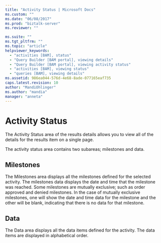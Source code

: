 ```yaml
---
title: "Activity Status | Microsoft Docs"
ms.custom: ""
ms.date: "06/08/2017"
ms.prod: "biztalk-server"
ms.reviewer: ""

ms.suite: ""
ms.tgt_pltfrm: ""
ms.topic: "article"
helpviewer_keywords: 
  - "activities [BAM], status"
  - "Query Builder [BAM portal], viewing details"
  - "Query Builder [BAM portal], viewing activity status"
  - "activities [BAM], viewing status"
  - "queries [BAM], viewing details"
ms.assetid: 986ea044-576d-4e68-8ade-077165eaf735
caps.latest.revision: 10
author: "MandiOhlinger"
ms.author: "mandia"
manager: "anneta"
---
```

# Activity Status
The Activity Status area of the results details allows you to view all of the details for the results item on a single page.  
  
 The activity status area contains two subareas; milestones and data.  
  
## Milestones  
 The Milestones area displays all the milestones defined for the selected activity. The milestones data displays the date and time that the milestone was reached. Some milestones are mutually exclusive; such as order approved and denied milestones. In the case of mutually exclusive milestones, one will show the date and time data for the milestone and the other will be blank, indicating that there is no data for that milestone.  
  
## Data  
 The Data area displays all the data items defined for the activity. The data items are displayed in alphabetical order.